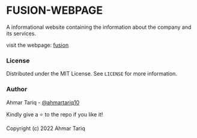 # FUSION-WEBPAGE

A informational website containing the information about the company and its services.

visit the webpage: [fusion](https://fusion-website.netlify.app/)

### License

Distributed under the MIT License. See  `LICENSE`  for more information.

### Author

Ahmar Tariq -  [@ahmartariq10](https://twitter.com/ahmartariq10)

Kindly give a  ⭐  to the repo if you like it!

Copyright (c) 2022 Ahmar Tariq
